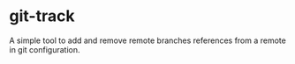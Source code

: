 # git-track

A simple tool to add and remove remote branches references from a remote in git
configuration.
